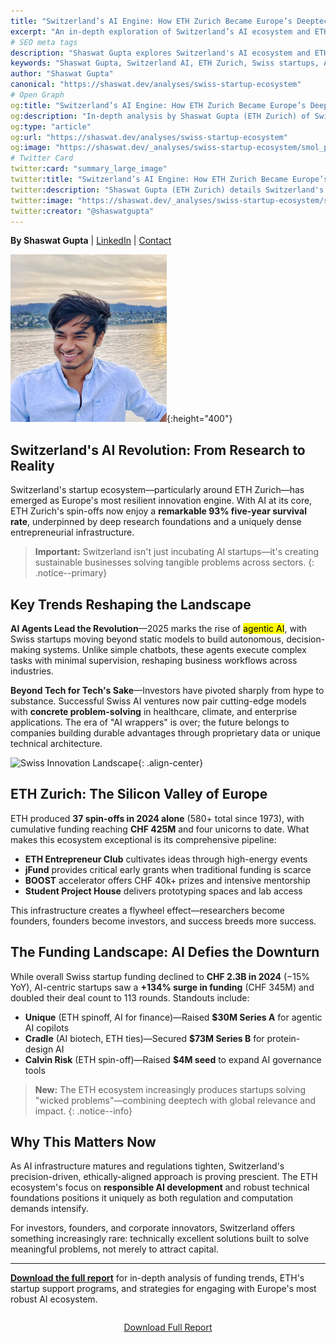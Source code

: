 ```yaml
---
title: "Switzerland’s AI Engine: How ETH Zurich Became Europe’s Deeptech Powerhouse"
excerpt: "An in-depth exploration of Switzerland’s AI ecosystem and ETH Zurich’s outsized role in it—where research excellence, entrepreneurial density, and investor discipline converge to build Europe's most resilient startup engine."
# SEO meta tags
description: "Shaswat Gupta explores Switzerland's AI ecosystem and ETH Zurich's leadership in deeptech startups, funding, and innovation. The definitive guide to Europe's AI powerhouse."
keywords: "Shaswat Gupta, Switzerland AI, ETH Zurich, Swiss startups, AI ecosystem, deeptech, AI funding, AI innovation, AI research, AI entrepreneurship, Swiss AI, startup survival, AI trends, Europe AI"
author: "Shaswat Gupta"
canonical: "https://shaswat.dev/analyses/swiss-startup-ecosystem"
# Open Graph
og:title: "Switzerland’s AI Engine: How ETH Zurich Became Europe’s Deeptech Powerhouse"
og:description: "In-depth analysis by Shaswat Gupta (ETH Zurich) of Switzerland's AI ecosystem, startup funding, and ETH Zurich's role as Europe's deeptech leader."
og:type: "article"
og:url: "https://shaswat.dev/analyses/swiss-startup-ecosystem"
og:image: "https://shaswat.dev/_analyses/swiss-startup-ecosystem/smol_profile_picture.png"
# Twitter Card
twitter:card: "summary_large_image"
twitter:title: "Switzerland’s AI Engine: How ETH Zurich Became Europe’s Deeptech Powerhouse"
twitter:description: "Shaswat Gupta (ETH Zurich) details Switzerland's AI startup ecosystem, ETH Zurich's impact, and deeptech innovation."
twitter:image: "https://shaswat.dev/_analyses/swiss-startup-ecosystem/smol_profile_picture.png"
twitter:creator: "@shaswatgupta"
---
```


**By Shaswat Gupta** | [LinkedIn](https://www.linkedin.com/in/shaswat-gupta/) | [Contact](/contact/)

![Your professional headshot](swiss-startup-ecosystem/smol_profile_picture.png){:height="400"}

## Switzerland's AI Revolution: From Research to Reality

Switzerland's startup ecosystem—particularly around ETH Zurich—has emerged as Europe's most resilient innovation engine. With AI at its core, ETH Zurich's spin-offs now enjoy a **remarkable 93% five-year survival rate**, underpinned by deep research foundations and a uniquely dense entrepreneurial infrastructure.

> **Important:** Switzerland isn't just incubating AI startups—it's creating sustainable businesses solving tangible problems across sectors.
> {: .notice--primary}

## Key Trends Reshaping the Landscape

**AI Agents Lead the Revolution**—2025 marks the rise of <mark>agentic AI</mark>, with Swiss startups moving beyond static models to build autonomous, decision-making systems. Unlike simple chatbots, these agents execute complex tasks with minimal supervision, reshaping business workflows across industries.

**Beyond Tech for Tech's Sake**—Investors have pivoted sharply from hype to substance. Successful Swiss AI ventures now pair cutting-edge models with **concrete problem-solving** in healthcare, climate, and enterprise applications. The era of "AI wrappers" is over; the future belongs to companies building durable advantages through proprietary data or unique technical architecture.

![Swiss Innovation Landscape](innovation.jpg){: .align-center}

## ETH Zurich: The Silicon Valley of Europe

ETH produced **37 spin-offs in 2024 alone** (580+ total since 1973), with cumulative funding reaching **CHF 425M** and four unicorns to date. What makes this ecosystem exceptional is its comprehensive pipeline:

- **ETH Entrepreneur Club** cultivates ideas through high-energy events
- **jFund** provides critical early grants when traditional funding is scarce
- **BOOST** accelerator offers CHF 40k+ prizes and intensive mentorship
- **Student Project House** delivers prototyping spaces and lab access

This infrastructure creates a flywheel effect—researchers become founders, founders become investors, and success breeds more success.

## The Funding Landscape: AI Defies the Downturn

While overall Swiss startup funding declined to **CHF 2.3B in 2024** (−15% YoY), AI-centric startups saw a **+134% surge in funding** (CHF 345M) and doubled their deal count to 113 rounds. Standouts include:

- **Unique** (ETH spinoff, AI for finance)—Raised **$30M Series A** for agentic AI copilots
- **Cradle** (AI biotech, ETH ties)—Secured **$73M Series B** for protein-design AI
- **Calvin Risk** (ETH spin-off)—Raised **$4M seed** to expand AI governance tools

> **New:** The ETH ecosystem increasingly produces startups solving "wicked problems"—combining deeptech with global relevance and impact.
> {: .notice--info}

## Why This Matters Now

As AI infrastructure matures and regulations tighten, Switzerland's precision-driven, ethically-aligned approach is proving prescient. The ETH ecosystem's focus on **responsible AI development** and robust technical foundations positions it uniquely as both regulation and computation demands intensify.

For investors, founders, and corporate innovators, Switzerland offers something increasingly rare: technically excellent solutions built to solve meaningful problems, not merely to attract capital.

---

[**Download the full report**](#) for in-depth analysis of funding trends, ETH's startup support programs, and strategies for engaging with Europe's most robust AI ecosystem.

<div class="page__download" style="text-align:center; margin: 2em 0;">
  <a href="/assets/files/shazz_swiss_startup_ecosystem.pdf" class="btn btn--primary">
    <i class="fas fa-download"></i> Download Full Report
  </a>
</div>
